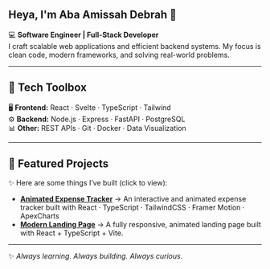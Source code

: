 ## Heya, I'm Aba Amissah Debrah 👋

<!--
**deeba39/deeba39** is a ✨ _special_ ✨ repository because its `README.md` (this file) appears on your GitHub profile.

Here are some ideas to get you started:

- 🔭 I’m currently working on ...
- 🌱 I’m currently learning ...
- 👯 I’m looking to collaborate on ...
- 🤔 I’m looking for help with ...
- 💬 Ask me about ...
- 📫 How to reach me: ...
- 😄 Pronouns: ...
- ⚡ Fun fact: ...
-->

💻 **Software Engineer | Full-Stack Developer**  
I craft scalable web applications and efficient backend systems. My focus is clean code, modern frameworks, and solving real-world problems.  

---

## 🚀 Tech Toolbox  
🖥️ **Frontend:** React · Svelte · TypeScript · Tailwind  
⚙️ **Backend:** Node.js · Express · FastAPI · PostgreSQL  
📊 **Other:** REST APIs · Git · Docker · Data Visualization  

---

## 🌟 Featured Projects  
✨ Here are some things I’ve built (click to view):  

- **[Animated Expense Tracker](https://github.com/deeba39/animated-expense-tracker)** → An interactive and animated expense tracker built with React · TypeScript · TailwindCSS · Framer Motion · ApexCharts
- **[Modern Landing Page](https://github.com/deeba39/modern-landing-page)** → A fully responsive, animated landing page built with React + TypeScript + Vite.

---
✨ *Always learning. Always building. Always curious.*  
